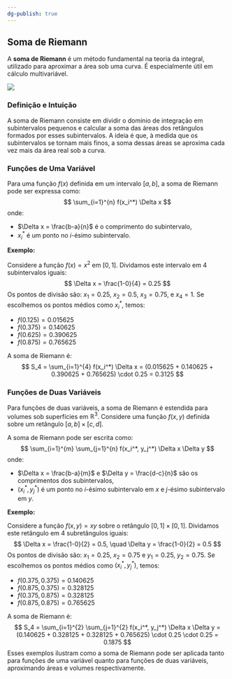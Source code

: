 ```yaml
---
dg-publish: true
---
```

## Soma de Riemann

A **soma de Riemann** é um método fundamental na teoria da integral, utilizado para aproximar a área sob uma curva. É especialmente útil em cálculo multivariável.

![](soma-de-riemann.webp)
### Definição e Intuição

A soma de Riemann consiste em dividir o domínio de integração em subintervalos pequenos e calcular a soma das áreas dos retângulos formados por esses subintervalos. A ideia é que, à medida que os subintervalos se tornam mais finos, a soma dessas áreas se aproxima cada vez mais da área real sob a curva.

### Funções de Uma Variável

Para uma função $f(x)$ definida em um intervalo $[a, b]$, a soma de Riemann pode ser expressa como:
$$
\sum_{i=1}^{n} f(x_i^*) \Delta x
$$
onde:

- $\Delta x = \frac{b-a}{n}$ é o comprimento do subintervalo,
- $x_i^*$ é um ponto no $i$-ésimo subintervalo.

**Exemplo:**

Considere a função $f(x) = x^2$ em $[0, 1]$. Dividamos este intervalo em 4 subintervalos iguais:
$$
\Delta x = \frac{1-0}{4} = 0.25
$$
Os pontos de divisão são: $x_1=0.25$, $x_2=0.5$, $x_3=0.75$, e $x_4=1$. Se escolhemos os pontos médios como $x_i^*$, temos:

- $f(0.125) = 0.015625$
- $f(0.375) = 0.140625$
- $f(0.625) = 0.390625$
- $f(0.875) = 0.765625$

A soma de Riemann é:
$$
S_4 = \sum_{i=1}^{4} f(x_i^*) \Delta x = (0.015625 + 0.140625 + 0.390625 + 0.765625) \cdot 0.25 = 0.3125
$$
### Funções de Duas Variáveis

Para funções de duas variáveis, a soma de Riemann é estendida para volumes sob superfícies em $\mathbb{R}^3$. Considere uma função $f(x, y)$ definida sobre um retângulo $[a, b] \times [c, d]$.

A soma de Riemann pode ser escrita como:
$$
\sum_{i=1}^{m} \sum_{j=1}^{n} f(x_i^*, y_j^*) \Delta x \Delta y
$$
onde:

- $\Delta x = \frac{b-a}{m}$ e $\Delta y = \frac{d-c}{n}$ são os comprimentos dos subintervalos,
- $(x_i^*, y_j^*)$ é um ponto no $i$-ésimo subintervalo em $x$ e $j$-ésimo subintervalo em $y$.

**Exemplo:**

Considere a função $f(x, y) = xy$ sobre o retângulo $[0, 1] \times [0, 1]$. Dividamos este retângulo em 4 subretângulos iguais:
$$
\Delta x = \frac{1-0}{2} = 0.5, \quad \Delta y = \frac{1-0}{2} = 0.5
$$
Os pontos de divisão são: $x_1=0.25$, $x_2=0.75$ e $y_1=0.25$, $y_2=0.75$. Se escolhemos os pontos médios como $(x_i^*, y_j^*)$, temos:

- $f(0.375, 0.375) = 0.140625$
- $f(0.875, 0.375) = 0.328125$
- $f(0.375, 0.875) = 0.328125$
- $f(0.875, 0.875) = 0.765625$

A soma de Riemann é:
$$
S_4 = \sum_{i=1}^{2} \sum_{j=1}^{2} f(x_i^*, y_j^*) \Delta x \Delta y = (0.140625 + 0.328125 + 0.328125 + 0.765625) \cdot 0.25 \cdot 0.25 = 0.1875
$$
Esses exemplos ilustram como a soma de Riemann pode ser aplicada tanto para funções de uma variável quanto para funções de duas variáveis, aproximando áreas e volumes respectivamente.
